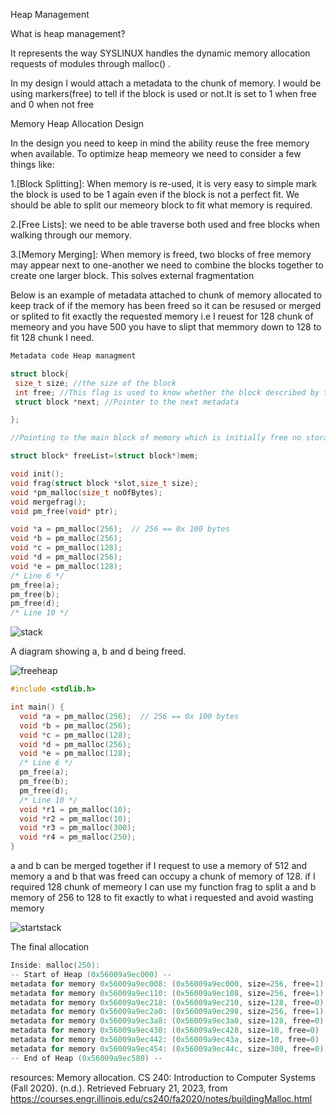 Heap Management

What is heap management?

It represents the way SYSLINUX handles the dynamic memory allocation requests of modules through malloc() .

In my design I would attach a metadata to the chunk of memory. 
I would be using markers(free) to tell if the block is used or not.It is set to 1 when free and 0 when not free

Memory Heap Allocation Design

In the design you need to keep in mind the ability reuse the free memory when available. To optimize heap memeory we need to consider a few things like:

1.[Block Splitting]: When memory is re-used, it is very easy to simple mark the block is used to be 1 again even if the block is not a perfect fit. We should be able to split our memeory block to fit what memory is required.

2.[Free Lists]: we need to be able traverse both used and free blocks when walking through our memory.

3.[Memory Merging]: When memory is freed, two blocks of free memory may appear next to one-another we need to combine the blocks together to create one larger block. This solves external fragmentation

Below is an example of metadata attached to chunk of memory allocated to keep track of if the memory has been freed so it can be resused or merged or splited to fit exactly the requested memory i.e I reuest for 128 chunk of memeory and you have 500 you have to slipt that memmory down to 128 to fit 128 chunk I need.

```c
Metadata code Heap managment

struct block{
 size_t size; //the size of the block
 int free; //This flag is used to know whether the block described by the metadata structure.It is set to 1 when free and 0 when not free
 struct block *next; //Pointer to the next metadata

};

//Pointing to the main block of memory which is initially free no storage allocation yet

struct block* freeList=(struct block*)mem;

void init();
void frag(struct block *slot,size_t size);
void *pm_malloc(size_t noOfBytes);
void mergefrag();
void pm_free(void* ptr);
```

```c
void *a = pm_malloc(256);  // 256 == 0x 100 bytes
void *b = pm_malloc(256);
void *c = pm_malloc(128);
void *d = pm_malloc(256);
void *e = pm_malloc(128);
/* Line 6 */
pm_free(a);
pm_free(b);
pm_free(d);
/* Line 10 */
```
![stack](https://user-images.githubusercontent.com/77821039/220288365-8c110435-fcbd-4390-b3a9-17a26d50c78b.PNG)


A diagram showing a, b and d being freed.

![freeheap](https://user-images.githubusercontent.com/77821039/220288440-c346ec5f-b717-4bda-9a6b-d07b211a583c.PNG)




```c
#include <stdlib.h>

int main() {
  void *a = pm_malloc(256);  // 256 == 0x 100 bytes
  void *b = pm_malloc(256);
  void *c = pm_malloc(128);
  void *d = pm_malloc(256);
  void *e = pm_malloc(128);
  /* Line 6 */
  pm_free(a);
  pm_free(b);
  pm_free(d);
  /* Line 10 */
  void *r1 = pm_malloc(10);
  void *r2 = pm_malloc(10);
  void *r3 = pm_malloc(300);
  void *r4 = pm_malloc(250);  
}
```

a and b can be merged together if I request to use a memory of 512 and memory a and b that was freed can occupy a chunk of memory of 128. if I required 128 chunk of memeory I can use my function frag to split a and b memory of 256 to 128 to fit exactly to what i requested and avoid wasting memory

![startstack](https://user-images.githubusercontent.com/77821039/220288592-20f83483-6c07-4d79-a48b-9f35883e36cd.PNG)

The final allocation
```c
Inside: malloc(250):
-- Start of Heap (0x56009a9ec000) --
metadata for memory 0x56009a9ec008: (0x56009a9ec000, size=256, free=1)
metadata for memory 0x56009a9ec110: (0x56009a9ec108, size=256, free=1)
metadata for memory 0x56009a9ec218: (0x56009a9ec210, size=128, free=0)
metadata for memory 0x56009a9ec2a0: (0x56009a9ec298, size=256, free=1)
metadata for memory 0x56009a9ec3a8: (0x56009a9ec3a0, size=128, free=0)
metadata for memory 0x56009a9ec430: (0x56009a9ec428, size=10, free=0)
metadata for memory 0x56009a9ec442: (0x56009a9ec43a, size=10, free=0)
metadata for memory 0x56009a9ec454: (0x56009a9ec44c, size=300, free=0)
-- End of Heap (0x56009a9ec580) --
```






resources:
Memory allocation. CS 240: Introduction to Computer Systems (Fall 2020). (n.d.). Retrieved February 21, 2023, from https://courses.engr.illinois.edu/cs240/fa2020/notes/buildingMalloc.html
